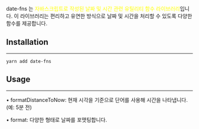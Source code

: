
date-fns 는 <font color="#ffff00">자바스크립트로 작성된 날짜 및 시간 관련 유틸리티 함수 라이브러리</font>입니다. 이 라이브러리는 편리하고 유연한 방식으로 날짜 및 시간을 처리할 수 있도록 다양한 함수를 제공합니다. 

## Installation
---

```
yarn add date-fns
```

## Usage
---

• formatDistanceToNow: 현재 시각을 기준으로 단어를 사용해 시간을 나타냅니다. (예: 5분 전)

• format: 다양한 형태로 날짜를 포맷팅합니다.

